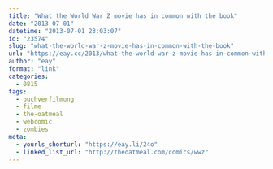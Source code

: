 ```yaml
---
title: "What the World War Z movie has in common with the book"
date: "2013-07-01"
datetime: "2013-07-01 23:03:07"
id: "23574"
slug: "what-the-world-war-z-movie-has-in-common-with-the-book"
url: "https://eay.cc/2013/what-the-world-war-z-movie-has-in-common-with-the-book/"
author: "eay"
format: "link"
categories:
  - 0815
tags:
  - buchverfilmung
  - filme
  - the-oatmeal
  - webcomic
  - zombies
meta:
  - yourls_shorturl: "https://eay.li/24o"
  - linked_list_url: "http://theoatmeal.com/comics/wwz"
---
```



